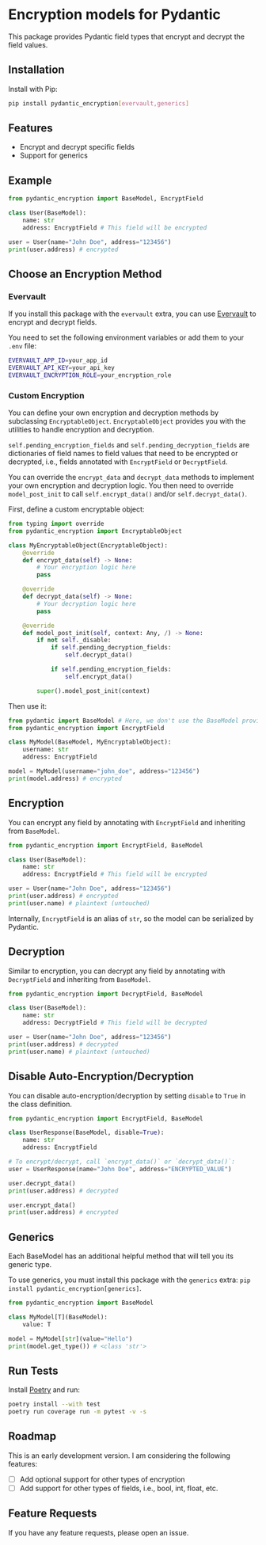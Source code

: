# Encryption models for Pydantic

This package provides Pydantic field types that encrypt and decrypt the field values.

## Installation

Install with Pip:
```bash
pip install pydantic_encryption[evervault,generics]
```

## Features

- Encrypt and decrypt specific fields
- Support for generics

## Example

```py
from pydantic_encryption import BaseModel, EncryptField

class User(BaseModel):
    name: str
    address: EncryptField # This field will be encrypted

user = User(name="John Doe", address="123456")
print(user.address) # encrypted
```

## Choose an Encryption Method

### Evervault

If you install this package with the `evervault` extra, you can use [Evervault](https://evervault.com/) to encrypt and decrypt fields.

You need to set the following environment variables or add them to your `.env` file:

```bash
EVERVAULT_APP_ID=your_app_id
EVERVAULT_API_KEY=your_api_key
EVERVAULT_ENCRYPTION_ROLE=your_encryption_role
```

### Custom Encryption

You can define your own encryption and decryption methods by subclassing `EncryptableObject`. `EncryptableObject` provides you with the utilities to handle encryption and decryption.

`self.pending_encryption_fields` and `self.pending_decryption_fields` are dictionaries of field names to field values that need to be encrypted or decrypted, i.e., fields annotated with `EncryptField` or `DecryptField`.

You can override the `encrypt_data` and `decrypt_data` methods to implement your own encryption and decryption logic. You then need to override `model_post_init` to call `self.encrypt_data()` and/or `self.decrypt_data()`.


First, define a custom encryptable object:

```py
from typing import override
from pydantic_encryption import EncryptableObject

class MyEncryptableObject(EncryptableObject):
    @override
    def encrypt_data(self) -> None:
        # Your encryption logic here
        pass

    @override
    def decrypt_data(self) -> None:
        # Your decryption logic here
        pass

    @override
    def model_post_init(self, context: Any, /) -> None:
        if not self._disable:
            if self.pending_decryption_fields:
                self.decrypt_data()

            if self.pending_encryption_fields:
                self.encrypt_data()

        super().model_post_init(context)
```

Then use it:

```py
from pydantic import BaseModel # Here, we don't use the BaseModel provided by the library, but the native one from Pydantic
from pydantic_encryption import EncryptField

class MyModel(BaseModel, MyEncryptableObject):
    username: str
    address: EncryptField

model = MyModel(username="john_doe", address="123456")
print(model.address) # encrypted
```

## Encryption

You can encrypt any field by annotating with `EncryptField` and inheriting from `BaseModel`.

```py
from pydantic_encryption import EncryptField, BaseModel

class User(BaseModel):
    name: str
    address: EncryptField # This field will be encrypted

user = User(name="John Doe", address="123456")
print(user.address) # encrypted
print(user.name) # plaintext (untouched)
```

Internally, `EncryptField` is an alias of `str`, so the model can be serialized by Pydantic.

## Decryption

Similar to encryption, you can decrypt any field by annotating with `DecryptField` and inheriting from `BaseModel`.

```py
from pydantic_encryption import DecryptField, BaseModel

class User(BaseModel):
    name: str
    address: DecryptField # This field will be decrypted

user = User(name="John Doe", address="123456")
print(user.address) # decrypted
print(user.name) # plaintext (untouched)

```


## Disable Auto-Encryption/Decryption

You can disable auto-encryption/decryption by setting `disable` to `True` in the class definition.

```py
from pydantic_encryption import EncryptField, BaseModel

class UserResponse(BaseModel, disable=True):
    name: str
    address: EncryptField

# To encrypt/decrypt, call `encrypt_data()` or `decrypt_data()`:
user = UserResponse(name="John Doe", address="ENCRYPTED_VALUE")

user.decrypt_data()
print(user.address) # decrypted

user.encrypt_data()
print(user.address) # encrypted
```

## Generics

Each BaseModel has an additional helpful method that will tell you its generic type.

To use generics, you must install this package with the `generics` extra: `pip install pydantic_encryption[generics]`.

```py
from pydantic_encryption import BaseModel

class MyModel[T](BaseModel):
    value: T

model = MyModel[str](value="Hello")
print(model.get_type()) # <class 'str'>
```

## Run Tests

Install [Poetry](https://python-poetry.org/docs/) and run:

```bash
poetry install --with test
poetry run coverage run -m pytest -v -s
```

## Roadmap

This is an early development version. I am considering the following features:

- [ ] Add optional support for other types of encryption
- [ ] Add support for other types of fields, i.e., bool, int, float, etc.

## Feature Requests

If you have any feature requests, please open an issue.
